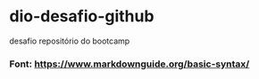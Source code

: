 # dio-desafio-github
desafio repositório do bootcamp


### Font: https://www.markdownguide.org/basic-syntax/
